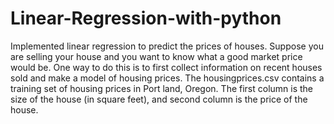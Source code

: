 # Linear-Regression-with-python
Implemented linear regression to predict the prices of houses.
Suppose you are selling your house and you want to know what a good market price would be. One way to do this is to first collect information on recent houses sold and make a model of housing prices. The housingprices.csv contains a training set of housing prices in Port land, Oregon. The first column is the size of the house (in square feet), and second column is the price of the house.
